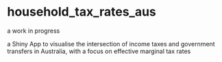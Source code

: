 # household_tax_rates_aus
a work in progress

a Shiny App to visualise the intersection of income taxes and government transfers in Australia, with a focus on effective marginal tax rates
